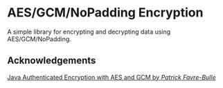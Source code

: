 # AES/GCM/NoPadding Encryption

A simple library for encrypting and decrypting data using AES/GCM/NoPadding.

## Acknowledgements

[Java Authenticated Encryption with AES and GCM by *Patrick
Favre-Bulle*](https://gist.github.com/patrickfav/6e28d4eb4bf500f7ee8012c4a0cf7bbf)